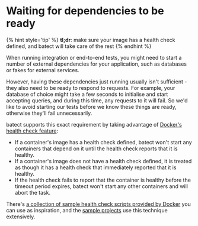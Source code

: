 # Waiting for dependencies to be ready

{% hint style='tip' %}
**tl;dr**: make sure your image has a health check defined, and batect will take care of the rest
{% endhint %}

When running integration or end-to-end tests, you might need to start a number of external dependencies for your application, such as databases or
fakes for external services. 

However, having these dependencies just running usually isn't sufficient - they also need to be ready to respond to requests. For example, your database of choice
might take a few seconds to initialise and start accepting queries, and during this time, any requests to it will fail. So we'd like to avoid starting our tests
before we know these things are ready, otherwise they'll fail unnecessarily. 

batect supports this exact requirement by taking advantage of [Docker's health check feature](https://docs.docker.com/engine/reference/builder/#healthcheck):

* If a container's image has a health check defined, batect won't start any containers that depend on it until the health check reports that it is healthy.
* If a container's image does not have a health check defined, it is treated as though it has a health check that immediately reported that it is healthy.
* If the health check fails to report that the container is healthy before the timeout period expires, batect won't start any other containers and will abort the task.

There's [a collection of sample health check scripts provided by Docker](https://github.com/docker-library/healthcheck/) you can use as inspiration, and the 
[sample projects](../SampleProjects.md) use this technique extensively.
